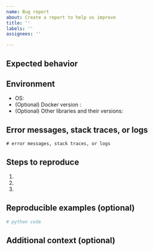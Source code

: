 ```yaml
---
name: Bug report
about: Create a report to help us improve
title: ''
labels: ''
assignees: ''

---
```


<!-- Please write a clear and concise description of what the bug is. -->

## Expected behavior

<!-- Please write a clear and concise description of what you expected to happen. -->

## Environment

- OS:
- (Optional) Docker version :
- (Optional) Other libraries and their versions:

## Error messages, stack traces, or logs

```
# error messages, stack traces, or logs
```

## Steps to reproduce

1.
2.
3.

## Reproducible examples (optional)

```python
# python code
```

## Additional context (optional)

<!-- Please add any other context or screenshots about the problem here. -->
